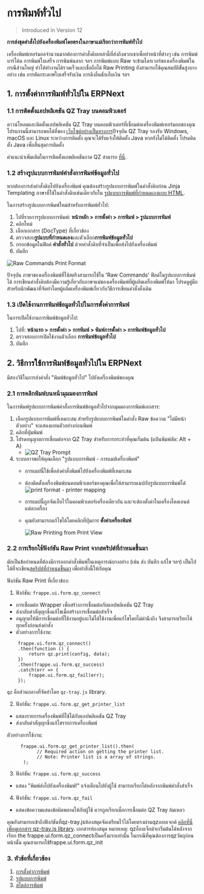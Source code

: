 <!-- add-breadcrumbs -->
# การพิมพ์ทั่วไป

> Introduced in Version 12

**การส่งชุดคำสั่งไปยังเครื่องพิมพ์โดยตรงในภาษาแม่เรียกว่าการพิมพ์ทั่วไป**

เครื่องพิมพ์เทอร์มอลจำนวนมากต้องการคำสั่งดิบเหล่านี้ที่ส่งถึงพวกเขาเพื่อทำหน้าที่ต่างๆ เช่น การพิมพ์บาร์โค้ด การพิมพ์ใบเสร็จ การพิมพ์ฉลาก ฯลฯ การพิมพ์แบบ Raw จะข้ามไดรเวอร์ของเครื่องพิมพ์ในกรณีส่วนใหญ่ ทำให้ทำงานได้รวดเร็วและเชื่อถือได้ Raw Printing ยังสามารถใช้คุณสมบัติขั้นสูงบางอย่าง เช่น การตัดกระดาษใบเสร็จรับเงิน การดึงลิ้นชักเก็บเงิน ฯลฯ

## 1. การตั้งค่าการพิมพ์ทั่วไปใน ERPNext

### 1.1 การติดตั้งแอปพลิเคชัน QZ Tray บนคอมพิวเตอร์

ดาวน์โหลดและติดตั้งแอปพลิเคชัน QZ Tray บนคอมพิวเตอร์ที่เชื่อมต่อเครื่องพิมพ์เทอร์มอลของคุณ โปรแกรมนี้สามารถพบได้ที่ของ [เว็บไซต์อย่างเป็นทางการ](https://qz.io/download/)ปัจจุบัน QZ Tray รองรับ Windows, macOS และ Linux ระหว่างการติดตั้ง คุณจะได้รับแจ้งให้ติดตั้ง Java หากยังไม่ได้ติดตั้ง โปรดติดตั้ง Java เพื่อสิ้นสุดการติดตั้ง

คำแนะนำเพิ่มเติมในการติดตั้งแอพลิเคชันถาด QZ สามารถ [ที่นี่](https://qz.io/wiki/using-qz-tray).

### 1.2 สร้างรูปแบบการพิมพ์คำสั่งการพิมพ์ข้อมูลทั่วไป

หากต้องการส่งคำสั่งดิบไปยังเครื่องพิมพ์ คุณต้องสร้างรูปแบบการพิมพ์ในคำสั่งดิบก่อน Jinja Templating ภาษาที่ใช้ในคำสั่งดิบเช่นเดียวกับใน [รูปแบบการพิมพ์ที่กำหนดเองแบบ HTML](/docs/user/manual/en/customize-erpnext/print-format).

ในการสร้างรูปแบบการพิมพ์ใหม่สำหรับการพิมพ์ทั่วไป:

1. ไปที่รายการรูปแบบการพิมพ์:  **หน้าหลัก > การตั้งค่า > การพิมพ์ > รูปแบบการพิมพ์**
2. คลิกใหม่
3. เลือกเอกสาร (DocType) ที่เกี่ยวข้อง
4. ตรวจสอบ**รูปแบบที่กำหนดเอง**และตัวเลือก**การพิมพ์ข้อมูลทั่วไป**
5. กรอกข้อมูลในฟิลด์ **คำสั่งทั่วไป** ด้วยคำสั่งดิบที่จำเป็นเพื่อส่งไปยังเครื่องพิมพ์
6. บันทึก

  ![Raw Commands Print Format]({{docs_base_url}}/assets/img/setup/print/raw-command-print-format.png)

ปัจจุบัน ภาษาของเครื่องพิมพ์ที่ใช้สตริงสามารถใช้ใน 'Raw Commands' ฟิลด์ในรูปแบบการพิมพ์ได้ การเขียนคำสั่งดิบต้องมีความรู้เกี่ยวกับภาษาแม่ของเครื่องพิมพ์ที่ผู้ผลิตเครื่องพิมพ์ให้มา โปรดดูคู่มือสำหรับนักพัฒนาที่จัดทำโดยผู้ผลิตเครื่องพิมพ์เกี่ยวกับวิธีการเขียนคำสั่งดั้งเดิม

### 1.3 เปิดใช้งานการพิมพ์ข้อมูลทั่วไปในการตั้งค่าการพิมพ์

ในการเปิดใช้งานการพิมพ์ข้อมูลทั่วไป:

1. ไปที่: **หน้าแรก > การตั้งค่า > การพิมพ์ > พิมพ์การตั้งค่า > การพิมพ์ข้อมูลทั่วไป**
2. ตรวจสอบการเปิดใช้งานตัวเลือก **การพิมพ์ข้อมูลทั่วไป**
3. บันทึก

## 2. วิธีการใช้การพิมพ์ข้อมูลทั่วไปใน ERPNext

มีสองวิธีในการส่งคำสั่ง "พิมพ์ข้อมูลทั่วไป" ไปยังเครื่องพิมพ์ของคุณ


### 2.1 การคลิกพิมพ์บนหน้ามุมมองการพิมพ์

ในการพิมพ์รูปแบบการพิมพ์คำสั่่งการพิมพ์ข้อมูลทั่วไปจากมุมมองการพิมพ์เอกสาร:

1. เลือกรูปแบบการพิมพ์ที่เหมาะสม สำหรับรูปแบบการพิมพ์ในคำสั่ง Raw ข้อความ "ไม่มีหน้าตัวอย่าง" จะแสดงแทนตัวอย่างก่อนพิมพ์
2. คลิกที่ปุ่มพิมพ์
3. โปรดอนุญาตการเชื่อมต่อจาก QZ Tray สำหรับการกระทำที่คุณเริ่มต้น (แป้นพิมพ์ลัด: Alt + A)
   -  ![QZ Tray Prompt]({{docs_base_url}}/assets/img/setup/print/qz-tray-prompt.png)
4. ระบบอาจขอให้คุณเลือก "รูปแบบการพิมพ์ - การแมปเครื่องพิมพ์"
   -  การแมปนี้ใช้เพื่อส่งคำสั่งพิมพ์ไปยังเครื่องพิมพ์ที่เหมาะสม
   -  ต้องติดตั้งเครื่องพิมพ์บนคอมพิวเตอร์ของคุณเพื่อให้สามารถแมปกับรูปแบบการพิมพ์ได้
     ![print format - printer mapping]({{docs_base_url}}/assets/img/setup/print/printer-settings.png)
   -  การแมปนี้ถูกจัดเก็บไว้ในคอมพิวเตอร์เครื่องเดียวกัน และจะต้องตั้งค่าในเครื่องไคลเอนต์แต่ละเครื่อง
   -  คุณยังสามารถแก้ไขได้โดยคลิกที่ปุ่มการ **ตั้งค่าเครื่องพิมพ์**

      ![Raw Printing from Print View]({{docs_base_url}}/assets/img/setup/print/raw-printing-from-print-view.gif)

### 2.2 การเรียกใช้ฟังก์ชัน Raw Print จากสคริปต์ที่กำหนดขึ้นมา

มักเป็นข้อกำหนดที่ต้องมีการออกคำสั่งพิมพ์ในเหตุการณ์บางอย่าง (เช่น ส่ง บันทึก แก้ไข ฯลฯ) เป็นไปได้ที่จะเขียน[สคริปต์ที่กำหนดขึ้นมา](/docs/user/manual/en/customize-erpnext/custom-scripts) เพื่อทำสิ่งนี้ให้กับคุณ

ฟังก์ชัน Raw Print ที่เกี่ยวข้อง:

1. ฟังก์ชัน: `frappe.ui.form.qz_connect`
  - การเชื่อมต่อ Wrapper เพื่อสร้างการเชื่อมต่อกับแอปพลิเคชัน QZ Tray
  - ส่งกลับคำสัญญาซึ่งแก้ไขเมื่อสร้างการเชื่อมต่อสำเร็จ
  - อนุญาตให้มีการเชื่อมต่อที่ใช้งานอยู่และไม่ได้ใช้งานเพื่อแก้ไขโดยไม่คำนึงถึง จึงสามารถเรียกได้ทุกครั้งก่อนส่งคำสั่ง
  - ตัวอย่างการใช้งาน:

```
    frappe.ui.form.qz_connect()
    .then(function () {
        return qz.print(config, data);
    })
    .then(frappe.ui.form.qz_success)
    .catch(err => {
        frappe.ui.form.qz_fail(err);
    });
```

`qz` คือส่วนกลางที่จัดทำโดย `qz-tray.js` library.

2. ฟังก์ชัน: `frappe.ui.form.qz_get_printer_list`
  - แสดงรายการเครื่องพิมพ์ที่ใช้ได้กับแอปพลิเคชัน QZ Tray
  - ส่งกลับคำสัญญาซึ่งแก้ไขรายการเครื่องพิมพ์
  
  ตัวอย่างการใช้งาน:
```
     frappe.ui.form.qz_get_printer_list().then(
           // Required action on getting the printer list.
           // Note: Printer list is a array of strings.
      );
```

3. ฟังก์ชัน: `frappe.ui.form.qz_success`
  - แสดง "พิมพ์ส่งไปยังเครื่องพิมพ์!" แจ้งเตือนไปยังผู้ใช้ สามารถเรียกได้หลังจากพิมพ์คำสั่งสำเร็จ

4. ฟังก์ชัน: `frappe.ui.form.qz_fail`
  - แสดงข้อความแสดงข้อผิดพลาดให้กับผู้ใช้ ควรถูกเรียกเมื่อการเชื่อมต่อ QZ Tray ล้มเหลว

คุณยังสามารถเข้าถึงฟังก์ชันที่qz-tray.jsห้องสมุดจัดเตรียมไว้ได้โดยตรงผ่านqzออบเจกต์ [คลิกที่นี่เพื่อดูเอกสาร qz-tray.js library](https://qz.io/api/). เอกสารห้องสมุด หมายเหตุ: qzอ็อบเจ็กต์จะเริ่มต้นได้หลังจากเรียก the frappe.ui.form.qz_connectเป็นครั้งแรกเท่านั้น ในกรณีที่คุณต้องการqzวัตถุก่อนหน้านั้น คุณสามารถใช้frappe.ui.form.qz_init

### 3. หัวข้อที่เกี่ยวข้อง
1. [การตั้งค่าการพิมพ์](/docs/user/manual/en/setting-up/print/print-settings)
1. [รูปแบบการพิมพ์](/docs/user/manual/en/setting-up/print/print-format)
1. [สไตล์การพิมพ์](/docs/user/manual/en/setting-up/print/print-style)

